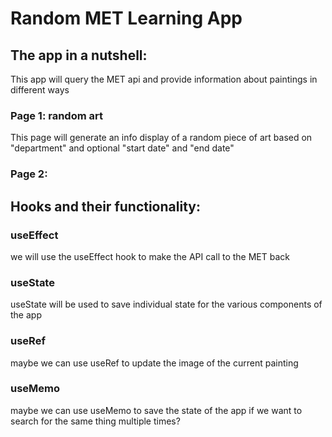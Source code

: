 # Random MET Learning App
## The app in a nutshell:
This app will query the MET api and provide information about paintings in different ways
### Page 1: random art
This page will generate an info display of a random piece of art based on "department" and optional "start date" and "end date"
### Page 2: 
###
## Hooks and their functionality:
### useEffect
we will use the useEffect hook to make the API call to the MET back
### useState
useState will be used to save individual state for the various components of the app
### useRef
maybe we can use useRef to update the image of the current painting
### useMemo
maybe we can use useMemo to save the state of the app if we want to search for the same thing multiple times?
